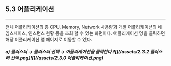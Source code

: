 ## 5.3 어플리케이션

---

전체 어플리케이션의 총 CPU, Memory, Network 사용량과 개별 어플리케이션의 네임스페이스, 인스턴스 현황 등을 조회 할 수 있는 화면이다. 어플리케이션 명을 클릭하면 해당 어플리케이션 맵 페이지로 이동할 수 있다.

##### a\) 클러스터 → 클러스터 선택 → 어플리케이션을 클릭한다.![](/assets/2.3.2 클러스터 선택.png)![](/assets/2.3.0 어플리케이션.png)



